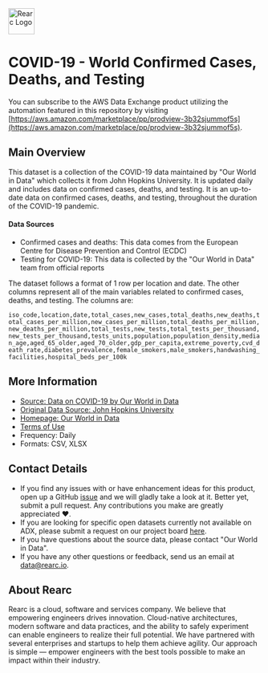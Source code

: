 <a href="https://www.rearc.io/data/">
    <img src="./rearc_logo_rgb.png" alt="Rearc Logo" title="Rearc Logo" height="52" />
</a>

# COVID-19 - World Confirmed Cases, Deaths, and Testing

You can subscribe to the AWS Data Exchange product utilizing the automation featured in this repository by visiting [https://aws.amazon.com/marketplace/pp/prodview-3b32sjummof5s](https://aws.amazon.com/marketplace/pp/prodview-3b32sjummof5s). 

## Main Overview
This dataset is a collection of the COVID-19 data maintained by "Our World in Data" which collects it from John Hopkins University. It is updated daily and includes data on confirmed cases, deaths, and testing. It is an up-to-date data on confirmed cases, deaths, and testing, throughout the duration of the COVID-19 pandemic.
#### Data Sources  
- Confirmed cases and deaths: This data comes from the European Centre for Disease Prevention and Control (ECDC)
- Testing for COVID-19: This data is collected by the "Our World in Data" team from official reports

The dataset follows a format of 1 row per location and date. The other columns represent all of the main variables related to confirmed cases, deaths, and testing. The columns are:  

`iso_code,location,date,total_cases,new_cases,total_deaths,new_deaths,total_cases_per_million,new_cases_per_million,total_deaths_per_million,new_deaths_per_million,total_tests,new_tests,total_tests_per_thousand,new_tests_per_thousand,tests_units,population,population_density,median_age,aged_65_older,aged_70_older,gdp_per_capita,extreme_poverty,cvd_death_rate,diabetes_prevalence,female_smokers,male_smokers,handwashing_facilities,hospital_beds_per_100k`

## More Information
- [Source: Data on COVID-19 by Our World in Data](https://github.com/owid/covid-19-data/tree/master/public/data/)
- [Original Data Source: John Hopkins University](https://github.com/CSSEGISandData/COVID-19)
- [Homepage: Our World in Data](https://ourworldindata.org/coronavirus)
- [Terms of Use](https://creativecommons.org/licenses/by/4.0/)
- Frequency: Daily
- Formats: CSV, XLSX

## Contact Details
- If you find any issues with or have enhancement ideas for this product, open up a GitHub [issue](https://github.com/rearc/aws-data-exchange-covid-19-world-cases-deaths-testing/issues) and we will gladly take a look at it. Better yet, submit a pull request. Any contributions you make are greatly appreciated :heart:.
- If you are looking for specific open datasets currently not available on ADX, please submit a request on our project board [here](https://github.com/rearc-data/covid-datasets-aws-data-exchange/projects/1).
- If you have questions about the source data, please contact "Our World in Data".
- If you have any other questions or feedback, send us an email at data@rearc.io.

## About Rearc
Rearc is a cloud, software and services company. We believe that empowering engineers drives innovation. Cloud-native architectures, modern software and data practices, and the ability to safely experiment can enable engineers to realize their full potential. We have partnered with several enterprises and startups to help them achieve agility. Our approach is simple — empower engineers with the best tools possible to make an impact within their industry.
